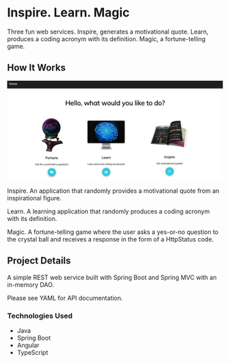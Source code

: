 # Inspire. Learn. Magic

Three fun web services. Inspire, generates a motivational quote. Learn, produces a coding acronym with its definition.  Magic, a fortune-telling game.

## How It Works

![intro screenshot](/images/main-screenshot.png)

Inspire. An application that randomly provides a motivational quote from an inspirational figure.

Learn. A learning application that randomly produces a coding acronym with its definition.

Magic. A fortune-telling game where the user asks a yes-or-no question to the crystal ball and receives a response in the form of a HttpStatus code.

## Project Details

A simple REST web service built with Spring Boot and Spring MVC with an in-memory DAO.

Please see YAML for API documentation.

### Technologies Used
* Java
* Spring Boot
* Angular
* TypeScript
